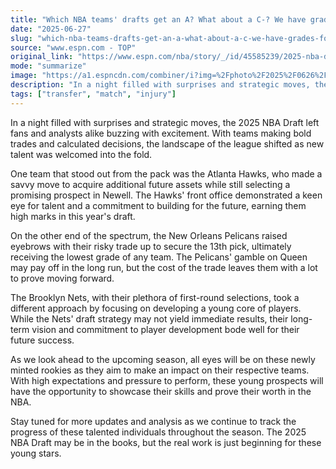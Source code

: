 ```yaml
---
title: "Which NBA teams' drafts get an A? What about a C-? We have grades for all 30"
date: "2025-06-27"
slug: "which-nba-teams-drafts-get-an-a-what-about-a-c-we-have-grades-for-all-30"
source: "www.espn.com - TOP"
original_link: "https://www.espn.com/nba/story/_/id/45585239/2025-nba-draft-grades-winners-losers-sleepers-best-picks-value-reaches-all-30-teams-classes"
mode: "summarize"
image: "https://a1.espncdn.com/combiner/i?img=%2Fphoto%2F2025%2F0626%2Fnba_2025_draft_grades_new_16x9.jpg"
description: "In a night filled with surprises and strategic moves, the 2025 NBA Draft left fans and analysts alike buzzing with excitement. With teams making bold trades and calculated decisions, the landscape of the league shifted as new talent was welcomed into the fold."
tags: ["transfer", "match", "injury"]
---
```


In a night filled with surprises and strategic moves, the 2025 NBA Draft left fans and analysts alike buzzing with excitement. With teams making bold trades and calculated decisions, the landscape of the league shifted as new talent was welcomed into the fold.

One team that stood out from the pack was the Atlanta Hawks, who made a savvy move to acquire additional future assets while still selecting a promising prospect in Newell. The Hawks' front office demonstrated a keen eye for talent and a commitment to building for the future, earning them high marks in this year's draft.

On the other end of the spectrum, the New Orleans Pelicans raised eyebrows with their risky trade up to secure the 13th pick, ultimately receiving the lowest grade of any team. The Pelicans' gamble on Queen may pay off in the long run, but the cost of the trade leaves them with a lot to prove moving forward.

The Brooklyn Nets, with their plethora of first-round selections, took a different approach by focusing on developing a young core of players. While the Nets' draft strategy may not yield immediate results, their long-term vision and commitment to player development bode well for their future success.

As we look ahead to the upcoming season, all eyes will be on these newly minted rookies as they aim to make an impact on their respective teams. With high expectations and pressure to perform, these young prospects will have the opportunity to showcase their skills and prove their worth in the NBA.

Stay tuned for more updates and analysis as we continue to track the progress of these talented individuals throughout the season. The 2025 NBA Draft may be in the books, but the real work is just beginning for these young stars.